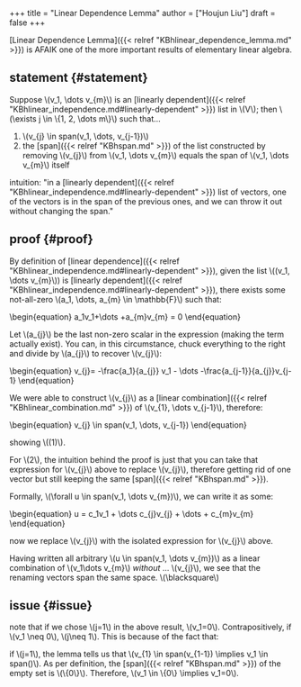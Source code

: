 +++
title = "Linear Dependence Lemma"
author = ["Houjun Liu"]
draft = false
+++

[Linear Dependence Lemma]({{< relref "KBhlinear_dependence_lemma.md" >}}) is AFAIK one of the more important results of elementary linear algebra.


## statement {#statement}

Suppose \\(v\_1, \dots v\_{m}\\) is an [linearly dependent]({{< relref "KBhlinear_independence.md#linearly-dependent" >}}) list in \\(V\\); then \\(\exists j \in \\{1, 2, \dots m\\}\\) such that...

1.  \\(v\_{j} \in span(v\_1, \dots, v\_{j-1})\\)
2.  the [span]({{< relref "KBhspan.md" >}}) of the list constructed by removing \\(v\_{j}\\) from \\(v\_1, \dots v\_{m}\\) equals the span of \\(v\_1, \dots v\_{m}\\) itself

intuition: "in a [linearly dependent]({{< relref "KBhlinear_independence.md#linearly-dependent" >}}) list of vectors, one of the vectors is in the span of the previous ones, and we can throw it out without changing the span."


## proof {#proof}

By definition of [linear dependence]({{< relref "KBhlinear_independence.md#linearly-dependent" >}}), given the list \\((v\_1, \dots v\_{m}\\)) is [linearly dependent]({{< relref "KBhlinear_independence.md#linearly-dependent" >}}), there exists some not-all-zero \\(a\_1, \dots, a\_{m} \in \mathbb{F}\\) such that:

\begin{equation}
a\_1v\_1+\dots +a\_{m}v\_{m} = 0
\end{equation}

Let \\(a\_{j}\\) be the last non-zero scalar in the expression (making the term actually exist). You can, in this circumstance, chuck everything to the right and divide by \\(a\_{j}\\) to recover \\(v\_{j}\\):

\begin{equation}
v\_{j}= -\frac{a\_1}{a\_{j}} v\_1 - \dots -\frac{a\_{j-1}}{a\_{j}}v\_{j-1}
\end{equation}

We were able to construct \\(v\_{j}\\) as a [linear combination]({{< relref "KBhlinear_combination.md" >}}) of \\(v\_{1}, \dots v\_{j-1}\\), therefore:

\begin{equation}
v\_{j} \in span(v\_1, \dots, v\_{j-1})
\end{equation}

showing \\((1)\\).

For \\(2\\), the intuition behind the proof is just that you can take that expression for \\(v\_{j}\\) above to replace \\(v\_{j}\\), therefore getting rid of one vector but still keeping the same [span]({{< relref "KBhspan.md" >}}).

Formally, \\(\forall u \in span(v\_1, \dots v\_{m})\\), we can write it as some:

\begin{equation}
u = c\_1v\_1 + \dots c\_{j}v\_{j} + \dots + c\_{m}v\_{m}
\end{equation}

now we replace \\(v\_{j}\\) with the isolated expression for \\(v\_{j}\\) above.

Having written all arbitrary \\(u \in span(v\_1, \dots v\_{m})\\) as a linear combination of \\(v\_1\dots v\_{m}\\) _without_ ... \\(v\_{j}\\), we see that the renaming vectors span the same space. \\(\blacksquare\\)


## issue {#issue}

note that if we chose \\(j=1\\) in the above result, \\(v\_1=0\\). Contrapositively, if \\(v\_1 \neq 0\\), \\(j\neq 1\\). This is because of the fact that:

if \\(j=1\\), the lemma tells us that \\(v\_{1} \in span(v\_{1-1}) \implies v\_1 \in span()\\). As per definition, the [span]({{< relref "KBhspan.md" >}}) of the empty set is \\(\\{0\\}\\). Therefore, \\(v\_1 \in \\{0\\} \implies v\_1=0\\).